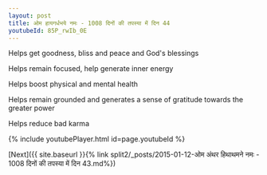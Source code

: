 ```yaml
---
layout: post
title: ओम हायगर्धभये नमः - 1008 दिनों की तपस्या में दिन 44
youtubeId: 85P_rwIb_0E
---
```

 
 
Helps get goodness, bliss and peace and God's blessings
 
Helps remain focused, help generate inner energy 
 
Helps boost physical and mental health 
 
Helps remain grounded and generates a sense of gratitude towards the greater power 
 
Helps reduce bad karma
 
 
 
 


{% include youtubePlayer.html id=page.youtubeId %}
 
[Next]({{ site.baseurl }}{% link  split2/_posts/2015-01-12-ओम अंथर हिथाथमने नमः - 1008 दिनों की तपस्या में दिन 43.md%})
 
